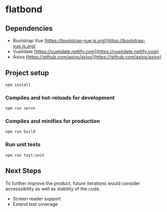# flatbond

## Dependencies

- Bootstrap Vue [https://bootstrap-vue.js.org](https://bootstrap-vue.js.org)
- Vuelidate [https://vuelidate.netlify.com](https://vuelidate.netlify.com)
- Axios [https://github.com/axios/axios](https://github.com/axios/axios)


## Project setup
```
npm install
```

### Compiles and hot-reloads for development
```
npm run serve
```

### Compiles and minifies for production
```
npm run build
```


### Run unit tests
```
npm run test:unit
```

## Next Steps

To further improve the product, future iterations would consider accesssibility as well as stability of the code. 

- Screen reader support
- Extend test coverage